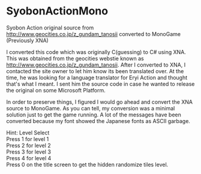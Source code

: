 # SyobonActionMono
Syobon Action original source from http://www.geocities.co.jp/z_gundam_tanosii converted to MonoGame (Previously XNA)

I converted this code which was originally C(guessing) to C# using XNA. This was obtained from the geocities webstie known as http://www.geocities.co.jp/z_gundam_tanosii. After I converted to XNA, I contacted the site owner to let him know its been translated over. At the time, he was looking for a language translator for Eryi Action and thought that's what I meant. I sent him the source code in case he wanted to release the original on some Microsoft Platform. 

In order to preserve things, I figured I would go ahead and convert the XNA source to MonoGame. As you can tell, my conversion was a minimal solution just to get the game running. A lot of the messages have been converted because my font showed the Japanese fonts as ASCII garbage.  
  
Hint: Level Select  
Press 1 for level 1  
Press 2 for level 2  
Press 3 for level 3  
Press 4 for level 4  
Press 0 on the title screen to get the hidden randomize tiles level.
